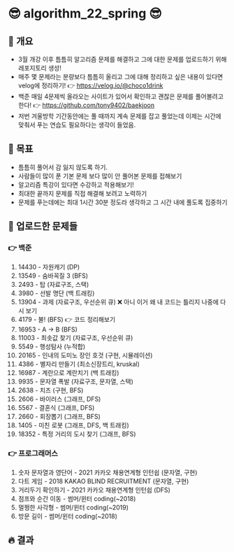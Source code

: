 # 😎 algorithm_22_spring 😎

## 💎 개요
- 3월 개강 이후 틈틈히 알고리즘 문제를 해결하고 그에 대한 문제를 업로드하기 위해 레포지토리 생성!
- 매주 몇 문제라는 분량보다 틈틈히 올리고 그에 대해 정리하고 싶은 내용이 있다면 velog에 정리하기! 👉 https://velog.io/@choco1drink
- 백준 매일 4문제씩 올라오는 사이트가 있어서 확인하고 괜찮은 문제를 풀어볼려고 한다! 👉 https://github.com/tony9402/baekjoon
- 저번 겨울방학 기간동안에는 풀 때까지 계속 문제를 잡고 풀었는데 이제는 시간에 맞춰서 푸는 연습도 필요하다는 생각이 들었음.

## 💎 목표
- 틈틈히 풀어서 감 잃지 않도록 하기.
- 사람들이 많이 푼 기본 문제 보다 많이 안 풀어본 문제를 접해보기
- 알고리즘 특강이 있다면 수강하고 적용해보기!
- 최대한 끝까지 문제를 직접 해결해 보려고 노력하기
- 문제를 푸는데에는 최대 1시간 30분 정도라 생각하고 그 시간 내에 풀도록 집중하기

## 💎 업로드한 문제들
### 👉 백준
1. 14430 - 자원캐기 (DP)
2. 13549 - 숨바꼭질 3 (BFS)
3. 2493 - 탑 (자료구조, 스택)
4. 3980 - 선발 명단 (백 트래킹)
5. 13904 - 과제 (자료구조, 우선순위 큐) ❌ 아니 이거 왜 내 코드는 틀리지 나중에 다시 보기
6. 4179 - 불! (BFS) 👉 코드 정리해보기
7. 16953 - A -> B (BFS)
8. 11003 - 최솟값 찾기 (자료구조, 우선순위 큐)
9. 5549 - 행성탐사 (누적합)
10. 20165 - 인내의 도미노 장인 호것 (구현, 시뮬레이션)
11. 4386 - 별자리 만들기 (최소신장트리, kruskal)
12. 16987 - 계란으로 계란치기 (백 트래킹)
13. 9935 - 문자열 폭발 (자료구조, 문자열, 스택)
14. 2638 - 치즈 (구현, BFS)
15. 2606 - 바이러스 (그래프, DFS)
16. 5567 - 결혼식 (그래프, DFS)
17. 2660 - 회장뽑기 (그래프, BFS)
18. 1405 - 미친 로봇 (그래프, DFS, 백 트래킹)
19. 18352 - 특정 거리의 도시 찾기 (그래프, BFS)

### 👉 프로그래머스
1. 숫자 문자열과 영단어 - 2021 카카오 채용연계형 인턴쉽 (문자열, 구현)
2. 다트 게임 - 2018 KAKAO BLIND RECRUITMENT (문자열, 구현)
3. 거리두기 확인하기 - 2021 카카오 채용연계형 인턴쉽 (DFS)
4. 점프와 순간 이동 - 썸머/윈터 coding(~2018)
5. 멀쩡한 사각형 - 썸머/윈터 coding(~2019)
6. 방문 길이 - 썸머/윈터 coding(~2018)

## 🔥 결과
